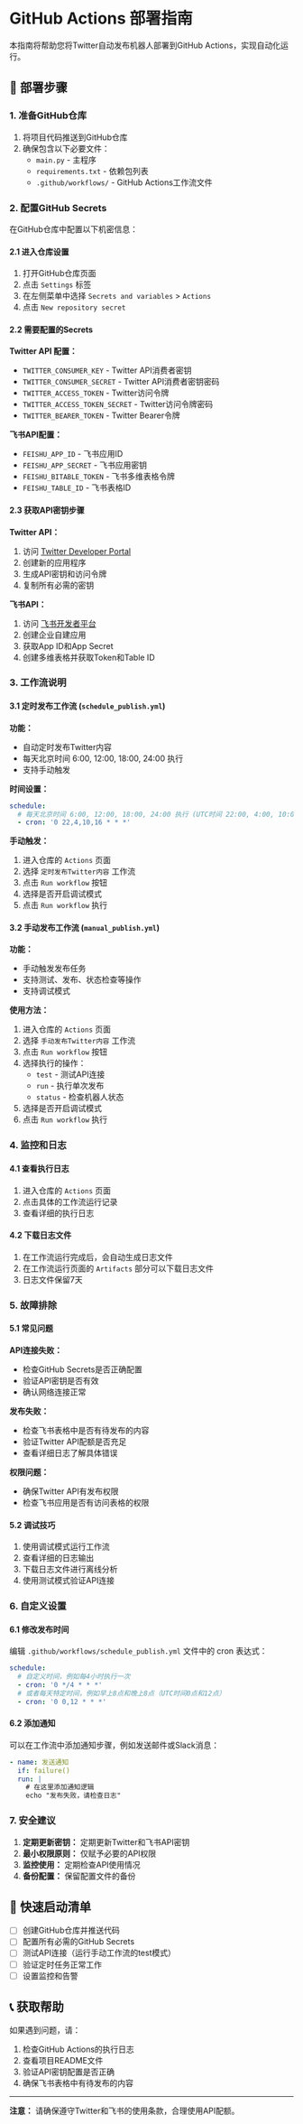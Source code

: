 # GitHub Actions 部署指南

本指南将帮助您将Twitter自动发布机器人部署到GitHub Actions，实现自动化运行。

## 🚀 部署步骤

### 1. 准备GitHub仓库

1. 将项目代码推送到GitHub仓库
2. 确保包含以下必要文件：
   - `main.py` - 主程序
   - `requirements.txt` - 依赖包列表
   - `.github/workflows/` - GitHub Actions工作流文件

### 2. 配置GitHub Secrets

在GitHub仓库中配置以下机密信息：

#### 2.1 进入仓库设置
1. 打开GitHub仓库页面
2. 点击 `Settings` 标签
3. 在左侧菜单中选择 `Secrets and variables` > `Actions`
4. 点击 `New repository secret`

#### 2.2 需要配置的Secrets

**Twitter API 配置：**
- `TWITTER_CONSUMER_KEY` - Twitter API消费者密钥
- `TWITTER_CONSUMER_SECRET` - Twitter API消费者密钥密码
- `TWITTER_ACCESS_TOKEN` - Twitter访问令牌
- `TWITTER_ACCESS_TOKEN_SECRET` - Twitter访问令牌密码
- `TWITTER_BEARER_TOKEN` - Twitter Bearer令牌

**飞书API配置：**
- `FEISHU_APP_ID` - 飞书应用ID
- `FEISHU_APP_SECRET` - 飞书应用密钥
- `FEISHU_BITABLE_TOKEN` - 飞书多维表格令牌
- `FEISHU_TABLE_ID` - 飞书表格ID

#### 2.3 获取API密钥步骤

**Twitter API：**
1. 访问 [Twitter Developer Portal](https://developer.twitter.com/)
2. 创建新的应用程序
3. 生成API密钥和访问令牌
4. 复制所有必需的密钥

**飞书API：**
1. 访问 [飞书开发者平台](https://open.feishu.cn/)
2. 创建企业自建应用
3. 获取App ID和App Secret
4. 创建多维表格并获取Token和Table ID

### 3. 工作流说明

#### 3.1 定时发布工作流 (`schedule_publish.yml`)

**功能：**
- 自动定时发布Twitter内容
- 每天北京时间 6:00, 12:00, 18:00, 24:00 执行
- 支持手动触发

**时间设置：**
```yaml
schedule:
  # 每天北京时间 6:00, 12:00, 18:00, 24:00 执行 (UTC时间 22:00, 4:00, 10:00, 16:00)
  - cron: '0 22,4,10,16 * * *'
```

**手动触发：**
1. 进入仓库的 `Actions` 页面
2. 选择 `定时发布Twitter内容` 工作流
3. 点击 `Run workflow` 按钮
4. 选择是否开启调试模式
5. 点击 `Run workflow` 执行

#### 3.2 手动发布工作流 (`manual_publish.yml`)

**功能：**
- 手动触发发布任务
- 支持测试、发布、状态检查等操作
- 支持调试模式

**使用方法：**
1. 进入仓库的 `Actions` 页面
2. 选择 `手动发布Twitter内容` 工作流
3. 点击 `Run workflow` 按钮
4. 选择执行的操作：
   - `test` - 测试API连接
   - `run` - 执行单次发布
   - `status` - 检查机器人状态
5. 选择是否开启调试模式
6. 点击 `Run workflow` 执行

### 4. 监控和日志

#### 4.1 查看执行日志

1. 进入仓库的 `Actions` 页面
2. 点击具体的工作流运行记录
3. 查看详细的执行日志

#### 4.2 下载日志文件

1. 在工作流运行完成后，会自动生成日志文件
2. 在工作流运行页面的 `Artifacts` 部分可以下载日志文件
3. 日志文件保留7天

### 5. 故障排除

#### 5.1 常见问题

**API连接失败：**
- 检查GitHub Secrets是否正确配置
- 验证API密钥是否有效
- 确认网络连接正常

**发布失败：**
- 检查飞书表格中是否有待发布的内容
- 验证Twitter API配额是否充足
- 查看详细日志了解具体错误

**权限问题：**
- 确保Twitter API有发布权限
- 检查飞书应用是否有访问表格的权限

#### 5.2 调试技巧

1. 使用调试模式运行工作流
2. 查看详细的日志输出
3. 下载日志文件进行离线分析
4. 使用测试模式验证API连接

### 6. 自定义设置

#### 6.1 修改发布时间

编辑 `.github/workflows/schedule_publish.yml` 文件中的 cron 表达式：

```yaml
schedule:
  # 自定义时间，例如每4小时执行一次
  - cron: '0 */4 * * *'
  # 或者每天特定时间，例如早上8点和晚上8点（UTC时间0点和12点）
  - cron: '0 0,12 * * *'
```

#### 6.2 添加通知

可以在工作流中添加通知步骤，例如发送邮件或Slack消息：

```yaml
- name: 发送通知
  if: failure()
  run: |
    # 在这里添加通知逻辑
    echo "发布失败，请检查日志"
```

### 7. 安全建议

1. **定期更新密钥：** 定期更新Twitter和飞书API密钥
2. **最小权限原则：** 仅赋予必要的API权限
3. **监控使用：** 定期检查API使用情况
4. **备份配置：** 保留配置文件的备份

## 🎯 快速启动清单

- [ ] 创建GitHub仓库并推送代码
- [ ] 配置所有必需的GitHub Secrets
- [ ] 测试API连接（运行手动工作流的test模式）
- [ ] 验证定时任务正常工作
- [ ] 设置监控和告警

## 📞 获取帮助

如果遇到问题，请：
1. 检查GitHub Actions的执行日志
2. 查看项目README文件
3. 验证API密钥配置是否正确
4. 确保飞书表格中有待发布的内容

---

**注意：** 请确保遵守Twitter和飞书的使用条款，合理使用API配额。 